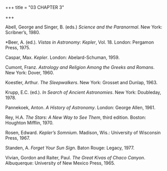 +++
title = "03 CHAPTER 3"

+++


Abell, George and Singer, B. \(eds.\) *Science and the Paranormal*. New York: Scribner’s, 1980.

\*Beer, A. \(ed.\). *Vistas in Astronomy: Kepler*, Vol. 18. London: Pergamon Press, 1975.

Caspar, Max. *Kepler*. London: Abelard-Schuman, 1959.

Cumont, Franz. *Astrology and Religion Among the Greeks and Romans*. New York: Dover, 1960.

Koestler, Arthur. *The Sleepwalkers*. New York: Grosset and Dunlap, 1963.

Krupp, E.C. \(ed.\). *In Search of Ancient Astronomies*. New York: Doubleday, 1978.

Pannekoek, Anton. *A History of Astronomy*. London: George Allen, 1961.

Rey, H.A. *The Stars: A New Way to See Them*, third edition. Boston: Houghton Mifflin, 1970.

Rosen, Edward. *Kepler’s Somnium*. Madison, Wis.: University of Wisconsin Press, 1967.

Standen, A. *Forget Your Sun Sign*. Baton Rouge: Legacy, 1977.

Vivian, Gordon and Raiter, Paul. *The Great Kivas of Chaco Canyon*. Albuquerque: University of New Mexico Press, 1965.




